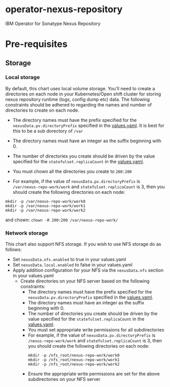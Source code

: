 # operator-nexus-repository
IBM Operator for Sonatype Nexus Repository

# Pre-requisites

## Storage

### Local storage

By default, this chart uses local volume storage. You'll need to create a directories
on each node in your Kubernetes/Open shift cluster for storing nexus repository runtime (logs, config dump etc) data. 
The following constraints should be adhered to regarding the names and number of directories to create on each node.

* The directory names must have the prefix specified for the ```nexusData.pv.directoryPrefix``` specified in the [values.yaml](helm-charts%2Fsonatype-nexus-repository%2Fvalues.yaml). It is best for this to be a sub dorectory of ```/var``` 

* The directory names must have an integer as the suffix beginning with 0.

* The number of directories you create should be driven by the value specified for the ```statefulset.replicaCount``` in the 
 [values.yaml](helm-charts%2Fsonatype-nexus-repository%2Fvalues.yaml).

* You must chown all the directories you create to ```200:200```

* For example, if the value of ```nexusData.pv.directoryPrefix``` is ```/var/nexus-repo-work/work``` and ```statefulset.replicaCount``` is 3, then you should create the following directories on each node:

```
mkdir -p /var/nexus-repo-work/work0
mkdir -p /var/nexus-repo-work/work1
mkdir -p /var/nexus-repo-work/work2
```

and chown: ```chown -R 200:200 /var/nexus-repo-work/ ```


### Network storage
This chart also support NFS storage. If you wish to use NFS storage do as follows:
* Set ```nexusData.nfs.enabled``` to true in your values.yaml 
* Set ```nexusData.local.enabled``` to false in your values.yaml
* Apply addition configuration for your NFS via the ```nexusData.nfs``` section in your values.yaml
  * Create directories on your NFS server based on the following constraints:
      * The directory names must have the prefix specified for the ```nexusData.pv.directoryPrefix``` specified in the [values.yaml](helm-charts%2Fsonatype-nexus-repository%2Fvalues.yaml).
      * The directory names must have an integer as the suffix beginning with 0.
      * The number of directories you create should be driven by the value specified for the ```statefulset.replicaCount``` in the [values.yaml](helm-charts%2Fsonatype-nexus-repository%2Fvalues.yaml).
      * You must set appropriate write permissions for all subdirectories 
      * For example, if the value of ```nexusData.pv.directoryPrefix``` is ```/nexus-repo-work/work``` and ```statefulset.replicaCount``` is 3, then you should create the following directories on each node:
          ```
          mkdir -p /nfs_root/nexus-repo-work/work0
          mkdir -p /nfs_root/nexus-repo-work/work1
          mkdir -p /nfs_root/nexus-repo-work/work2
          ```
      * Ensure the appropriate write permissions are set for the above subdirectories on your NFS server